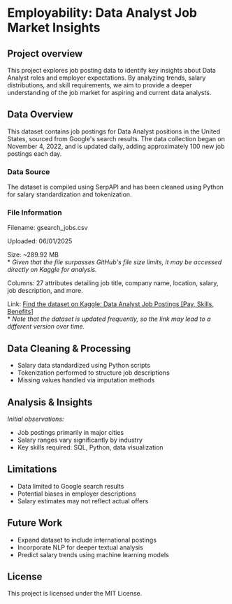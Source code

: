 # Employability: Data Analyst Job Market Insights
## Project overview
This project explores job posting data to identify key insights about Data Analyst roles and employer expectations. By analyzing trends, salary distributions, and skill requirements, we aim to provide a deeper understanding of the job market for aspiring and current data analysts.

## Data Overview
This dataset contains job postings for Data Analyst positions in the United States, sourced from Google's search results. The data collection began on November 4, 2022, and is updated daily, adding approximately 100 new job postings each day.

### Data Source
The dataset is compiled using SerpAPI and has been cleaned using Python for salary standardization and tokenization.

### File Information
Filename: gsearch_jobs.csv

Uploaded: 06/01/2025

Size: ~289.92 MB <br>
\* _Given that the file surpasses GitHub's file size limits, it may be accessed directly on Kaggle for analysis._

Columns: 27 attributes detailing job title, company name, location, salary, job description, and more.

Link: [Find the dataset on Kaggle: Data Analyst Job Postings [Pay, Skills, Benefits]](https://www.kaggle.com/datasets/lukebarousse/data-analyst-job-postings-google-search/data) <br>
\* _Note that the dataset is updated frequently, so the link may lead to a different version over time._

## Data Cleaning & Processing  
- Salary data standardized using Python scripts  
- Tokenization performed to structure job descriptions  
- Missing values handled via imputation methods  

## Analysis & Insights  
_Initial observations:_  
- Job postings primarily in major cities  
- Salary ranges vary significantly by industry  
- Key skills required: SQL, Python, data visualization  

## Limitations  
- Data limited to Google search results  
- Potential biases in employer descriptions  
- Salary estimates may not reflect actual offers  

## Future Work  
- Expand dataset to include international postings  
- Incorporate NLP for deeper textual analysis  
- Predict salary trends using machine learning models  

## License  
This project is licensed under the MIT License.
